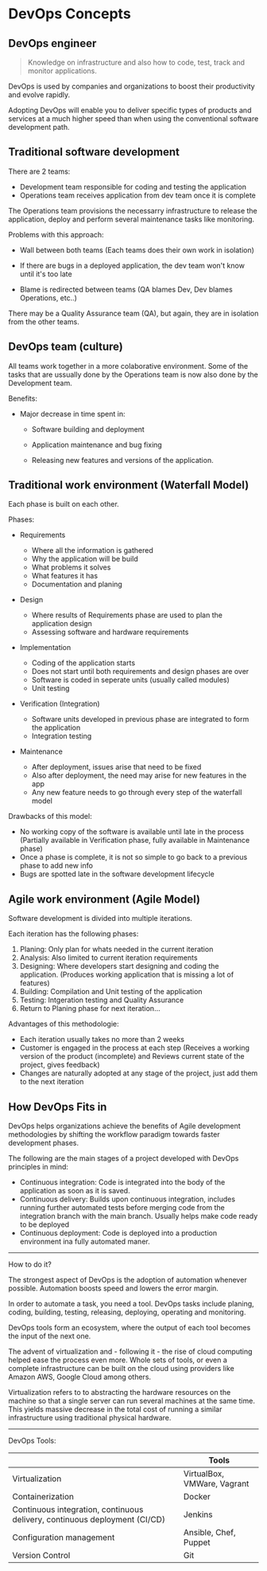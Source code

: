# DevOps Concepts

## DevOps engineer

> Knowledge on infrastructure and also how to code, test, track and monitor applications.

DevOps is used by companies and organizations to boost their productivity and evolve rapidly.

Adopting DevOps will enable you to deliver specific types of products and services at
a much higher speed than when using the conventional software development path.

## Traditional software development

There are 2 teams:

* Development team responsible for coding and testing the application
* Operations team receives application from dev team once it is complete

The Operations team provisions the necessarry infrastructure to release the application,
deploy and perform several maintenance tasks like monitoring.

Problems with this approach:

* Wall between both teams (Each teams does their own work in isolation)

* If there are bugs in a deployed application, the dev team won't know until it's too late

* Blame is redirected between teams (QA blames Dev, Dev blames Operations, etc..)

There may be a Quality Assurance team (QA), but again, they are in isolation from the other teams.

## DevOps team (culture)

All teams work together in a more colaborative environment.
Some of the tasks that are ussually done by the Operations team is now also done
by the Development team.

Benefits:

* Major decrease in time spent in:

  * Software building and deployment

  * Application maintenance and bug fixing

  * Releasing new features and versions of the application.

## Traditional work environment (Waterfall Model)

Each phase is built on each other.

Phases:

* Requirements
  * Where all the information is gathered
  * Why the application will be build
  * What problems it solves
  * What features it has
  * Documentation and planing

* Design
  * Where results of Requirements phase are used to plan the application design
  * Assessing software and hardware requirements

* Implementation
  * Coding of the application starts
  * Does not start until both requirements and design phases are over
  * Software is coded in seperate units (usually called modules)
  * Unit testing

* Verification (Integration)
  * Software units developed in previous phase are integrated to form the application
  * Integration testing

* Maintenance
  * After deployment, issues arise that need to be fixed
  * Also after deployment, the need may arise for new features in the app
  * Any new feature needs to go through every step of the waterfall model

Drawbacks of this model:

* No working copy of the software is available until late in the process (Partially available in Verification phase, fully available in Maintenance phase)
* Once a phase is complete, it is not so simple to go back to a previous phase to add new info
* Bugs are spotted late in the software development lifecycle

## Agile work environment (Agile Model)

Software development is divided into multiple iterations.

Each iteration has the following phases:

1. Planing: Only plan for whats needed in the current iteration
2. Analysis: Also limited to current iteration requirements
3. Designing: Where developers start designing and coding the application. (Produces working application that is missing a lot of features)
4. Building: Compilation and Unit testing of the application
5. Testing: Intgeration testing and Quality Assurance
6. Return to Planing phase for next iteration...

Advantages of this methodologie:

* Each iteration usually takes no more than 2 weeks
* Customer is engaged in the process at each step (Receives a working version of the product (incomplete) and Reviews current state of the project, gives feedback)
* Changes are naturally adopted at any stage of the project, just add them to the next iteration

## How DevOps Fits in

DevOps helps organizations achieve the benefits of Agile development methodologies by shifting
the workflow paradigm towards faster development phases.

The following are the main stages of a project developed with DevOps principles in mind:

* Continuous integration: Code is integrated into the body of the application as soon as it is saved.
* Continuous delivery: Builds upon continuous integration, includes running further automated tests before merging code from the integration branch with the main branch. Usually helps make code ready to be deployed
* Continuous deployment: Code is deployed into a production environment ina fully automated maner.

---

How to do it?

The strongest aspect of DevOps is the adoption of automation whenever possible.
Automation boosts speed and lowers the error margin.

In order to automate a task, you need a tool.
DevOps tasks include planing, coding, building, testing, releasing, deploying, operating
and monitoring.

DevOps tools form an ecosystem, where the output of each tool becomes the input of the next one.

The advent of virtualization and - following it - the rise of cloud computing helped ease
the process even more.
Whole sets of tools, or even a complete infrastructure can be built on the cloud using
providers like Amazon AWS, Google Cloud among others.

Virtualization refers to to abstracting the hardware resources on the machine so that  a
single server can run several machines at the same time.
This yields massive decrease in the total cost of running a similar infrastructure
using traditional physical hardware.

---

DevOps Tools:

|| Tools |
|-|-|
| Virtualization                                                             | VirtualBox, VMWare, Vagrant |
| Containerization                                                           | Docker      |
| Continuous integration, continuous delivery, continuous deployment (CI/CD) | Jenkins |
| Configuration management                                                   | Ansible, Chef, Puppet |
| Version Control                                                            | Git |

